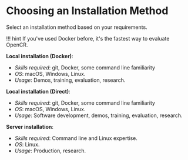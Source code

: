 # Choosing an Installation Method

Select an installation method based on your requirements.

!!! hint
    If you've used Docker before, it's the fastest way to evaluate OpenCR.

**Local installation (Docker)**: 

* *Skills required*: git, Docker, some command line familiarity
* *OS*: macOS, Windows, Linux. 
* *Usage*: Demos, training, evaluation, research.

**Local installation (Direct)**: 

* *Skills required*: git, Docker, some command line familiarity
* *OS*: macOS, Windows, Linux. 
* *Usage*: Software development, demos, training, evaluation, research.

**Server installation**: 

* *Skills required*: Command line and Linux expertise.
* *OS*: Linux. 
* *Usage*: Production, research.


